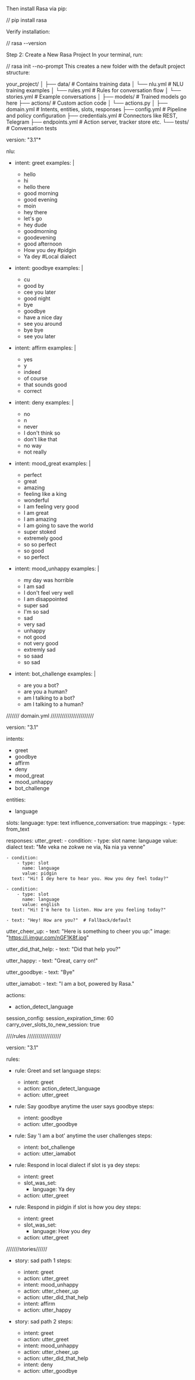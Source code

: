 Then install Rasa via pip:

// pip install rasa

Verify installation:

// rasa --version

Step 2: Create a New Rasa Project
In your terminal, run:

// rasa init --no-prompt
This creates a new folder with the default project structure:

your_project/
│
├── data/                 # Contains training data
│   └── nlu.yml           # NLU training examples
│   └── rules.yml         # Rules for conversation flow
│   └── stories.yml       # Example conversations
│
├── models/               # Trained models go here
├── actions/              # Custom action code
│   └── actions.py
│
├── domain.yml            # Intents, entities, slots, responses
├── config.yml            # Pipeline and policy configuration
├── credentials.yml       # Connectors like REST, Telegram
├── endpoints.yml         # Action server, tracker store etc.
└── tests/                # Conversation tests





version: "3.1"*

nlu:
- intent: greet
  examples: |
    - hello
    - hi
    - hello there
    - good morning
    - good evening
    - moin
    - hey there
    - let's go
    - hey dude
    - goodmorning
    - goodevening
    - good afternoon
    - How you dey #pidgin
    - Ya dey  #Local dialect

- intent: goodbye
  examples: |
    - cu
    - good by
    - cee you later
    - good night
    - bye
    - goodbye
    - have a nice day
    - see you around
    - bye bye
    - see you later

- intent: affirm
  examples: |
    - yes
    - y
    - indeed
    - of course
    - that sounds good
    - correct

- intent: deny
  examples: |
    - no
    - n
    - never
    - I don't think so
    - don't like that
    - no way
    - not really

- intent: mood_great
  examples: |
    - perfect
    - great
    - amazing
    - feeling like a king
    - wonderful
    - I am feeling very good
    - I am great
    - I am amazing
    - I am going to save the world
    - super stoked
    - extremely good
    - so so perfect
    - so good
    - so perfect

- intent: mood_unhappy
  examples: |
    - my day was horrible
    - I am sad
    - I don't feel very well
    - I am disappointed
    - super sad
    - I'm so sad
    - sad
    - very sad
    - unhappy
    - not good
    - not very good
    - extremly sad
    - so saad
    - so sad

- intent: bot_challenge
  examples: |
    - are you a bot?
    - are you a human?
    - am I talking to a bot?
    - am I talking to a human?

/////// domain.yml  ///////////////////////

version: "3.1"

intents:
  - greet
  - goodbye
  - affirm
  - deny
  - mood_great
  - mood_unhappy
  - bot_challenge

entities:
  - language

slots:
  language:
    type: text
    influence_conversation: true
    mappings:
      - type: from_text

responses:
  utter_greet:
    - condition:
        - type: slot
          name: language
          value: dialect
      text: "Me veka ne zokwe ne via, Na nia ya venne"

    - condition:
        - type: slot
          name: language
          value: pidgin
      text: "Hi! I dey here to hear you. How you dey feel today?"

    - condition:
        - type: slot
          name: language
          value: english
      text: "Hi! I'm here to listen. How are you feeling today?"

    - text: "Hey! How are you?"  # Fallback/default

  utter_cheer_up:
    - text: "Here is something to cheer you up:"
      image: "https://i.imgur.com/nGF1K8f.jpg"

  utter_did_that_help:
    - text: "Did that help you?"

  utter_happy:
    - text: "Great, carry on!"

  utter_goodbye:
    - text: "Bye"

  utter_iamabot:
    - text: "I am a bot, powered by Rasa."

actions:
  - action_detect_language

session_config:
  session_expiration_time: 60
  carry_over_slots_to_new_session: true


////rules //////////////////

version: "3.1"

rules:
  - rule: Greet and set language
    steps:
      - intent: greet
      - action: action_detect_language
      - action: utter_greet

  - rule: Say goodbye anytime the user says goodbye
    steps:
      - intent: goodbye
      - action: utter_goodbye

  - rule: Say 'I am a bot' anytime the user challenges
    steps:
      - intent: bot_challenge
      - action: utter_iamabot

  - rule: Respond in local dialect if slot is ya dey
    steps:
      - intent: greet
      - slot_was_set:
          - language: Ya dey
      - action: utter_greet

  - rule: Respond in pidgin if slot is how you dey
    steps:
      - intent: greet
      - slot_was_set:
          - language: How you dey
      - action: utter_greet

  ///////stories//////

  
- story: sad path 1
  steps:
  - intent: greet
  - action: utter_greet
  - intent: mood_unhappy
  - action: utter_cheer_up
  - action: utter_did_that_help
  - intent: affirm
  - action: utter_happy

- story: sad path 2
  steps:
  - intent: greet
  - action: utter_greet
  - intent: mood_unhappy
  - action: utter_cheer_up
  - action: utter_did_that_help
  - intent: deny
  - action: utter_goodbye
